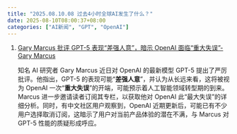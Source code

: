 ```yaml
---
title: "2025.08.10.08 过去4小时全球AI发生了什么？"
date: 2025-08-10T08:00:37+08:00
categories: ["AI新闻", "GPT", "OpenAI"]
---
```


1.  [Gary Marcus 批评 GPT-5 表现“差强人意”，暗示 OpenAI 面临“重大失误”-Gary Marcus](https://x.com/GaryMarcus/status/1954320413015900516)

    知名 AI 研究者 Gary Marcus 近日对 OpenAI 的最新模型 GPT-5 提出了严厉批评。他指出，GPT-5 的表现可能“**差强人意**”，并认为从长远来看，这将被视为 OpenAI 一次“**重大失误**”的开端，可能预示着人工智能领域转型期的到来。Marcus 进一步邀请读者订阅其专栏，以获取他对 OpenAI 此“最大失误”的详细分析。同时，有中文社区用户观察到，OpenAI 近期更新后，可能已有不少用户选择取消订阅，这暗示了用户对当前产品体验的潜在不满，与 Marcus 对 GPT-5 性能的质疑形成呼应。